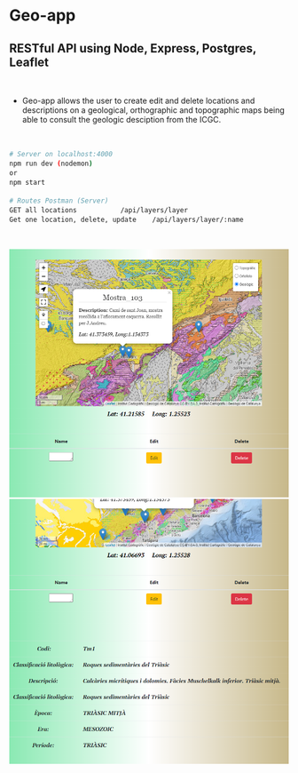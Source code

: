 # Geo-app
## RESTful API using Node, Express, Postgres, Leaflet

<br>

* Geo-app allows the user to create edit and delete locations and descriptions on a geological,  orthographic and topographic maps being able to consult the geologic desciption from the ICGC.

<br>

```bash
# Server on localhost:4000
npm run dev (nodemon)
or
npm start

# Routes Postman (Server)
GET all locations    		/api/layers/layer
Get one location, delete, update 	/api/layers/layer/:name

```
<br>

<p align="center">
<img   src="./img/mapaapp.PNG">
<img   src="./img/desc.PNG">
</p>